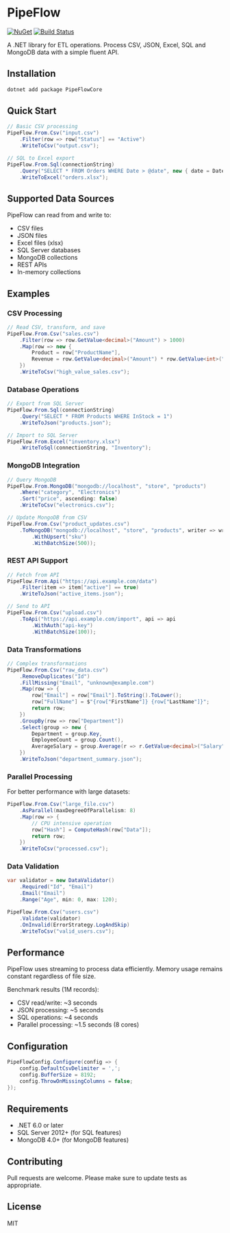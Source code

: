 # PipeFlow

[![NuGet](https://img.shields.io/nuget/v/PipeFlow.Core.svg)](https://www.nuget.org/packages/PipeFlow.Core)
[![Build Status](https://github.com/Nonanti/PipeFlow/actions/workflows/build.yml/badge.svg)](https://github.com/Nonanti/PipeFlow/actions)

A .NET library for ETL operations. Process CSV, JSON, Excel, SQL and MongoDB data with a simple fluent API.

## Installation

```bash
dotnet add package PipeFlowCore
```

## Quick Start

```csharp
// Basic CSV processing
PipeFlow.From.Csv("input.csv")
    .Filter(row => row["Status"] == "Active")
    .WriteToCsv("output.csv");

// SQL to Excel export
PipeFlow.From.Sql(connectionString)
    .Query("SELECT * FROM Orders WHERE Date > @date", new { date = DateTime.Today })
    .WriteToExcel("orders.xlsx");
```

## Supported Data Sources

PipeFlow can read from and write to:
- CSV files
- JSON files
- Excel files (xlsx)
- SQL Server databases
- MongoDB collections
- REST APIs
- In-memory collections

## Examples

### CSV Processing

```csharp
// Read CSV, transform, and save
PipeFlow.From.Csv("sales.csv")
    .Filter(row => row.GetValue<decimal>("Amount") > 1000)
    .Map(row => new {
        Product = row["ProductName"],
        Revenue = row.GetValue<decimal>("Amount") * row.GetValue<int>("Quantity")
    })
    .WriteToCsv("high_value_sales.csv");
```

### Database Operations

```csharp
// Export from SQL Server
PipeFlow.From.Sql(connectionString)
    .Query("SELECT * FROM Products WHERE InStock = 1")
    .WriteToJson("products.json");

// Import to SQL Server
PipeFlow.From.Excel("inventory.xlsx")
    .WriteToSql(connectionString, "Inventory");
```

### MongoDB Integration

```csharp
// Query MongoDB
PipeFlow.From.MongoDB("mongodb://localhost", "store", "products")
    .Where("category", "Electronics")
    .Sort("price", ascending: false)
    .WriteToCsv("electronics.csv");

// Update MongoDB from CSV
PipeFlow.From.Csv("product_updates.csv")
    .ToMongoDB("mongodb://localhost", "store", "products", writer => writer
        .WithUpsert("sku")
        .WithBatchSize(500));
```

### REST API Support

```csharp
// Fetch from API
PipeFlow.From.Api("https://api.example.com/data")
    .Filter(item => item["active"] == true)
    .WriteToJson("active_items.json");

// Send to API
PipeFlow.From.Csv("upload.csv")
    .ToApi("https://api.example.com/import", api => api
        .WithAuth("api-key")
        .WithBatchSize(100));
```

### Data Transformations

```csharp
// Complex transformations
PipeFlow.From.Csv("raw_data.csv")
    .RemoveDuplicates("Id")
    .FillMissing("Email", "unknown@example.com")
    .Map(row => {
        row["Email"] = row["Email"].ToString().ToLower();
        row["FullName"] = $"{row["FirstName"]} {row["LastName"]}";
        return row;
    })
    .GroupBy(row => row["Department"])
    .Select(group => new {
        Department = group.Key,
        EmployeeCount = group.Count(),
        AverageSalary = group.Average(r => r.GetValue<decimal>("Salary"))
    })
    .WriteToJson("department_summary.json");
```

### Parallel Processing

For better performance with large datasets:

```csharp
PipeFlow.From.Csv("large_file.csv")
    .AsParallel(maxDegreeOfParallelism: 8)
    .Map(row => {
        // CPU intensive operation
        row["Hash"] = ComputeHash(row["Data"]);
        return row;
    })
    .WriteToCsv("processed.csv");
```

### Data Validation

```csharp
var validator = new DataValidator()
    .Required("Id", "Email")
    .Email("Email")
    .Range("Age", min: 0, max: 120);

PipeFlow.From.Csv("users.csv")
    .Validate(validator)
    .OnInvalid(ErrorStrategy.LogAndSkip)
    .WriteToCsv("valid_users.csv");
```

## Performance

PipeFlow uses streaming to process data efficiently. Memory usage remains constant regardless of file size.

Benchmark results (1M records):
- CSV read/write: ~3 seconds
- JSON processing: ~5 seconds
- SQL operations: ~4 seconds
- Parallel processing: ~1.5 seconds (8 cores)

## Configuration

```csharp
PipeFlowConfig.Configure(config => {
    config.DefaultCsvDelimiter = ',';
    config.BufferSize = 8192;
    config.ThrowOnMissingColumns = false;
});
```

## Requirements

- .NET 6.0 or later
- SQL Server 2012+ (for SQL features)
- MongoDB 4.0+ (for MongoDB features)

## Contributing

Pull requests are welcome. Please make sure to update tests as appropriate.

## License

MIT